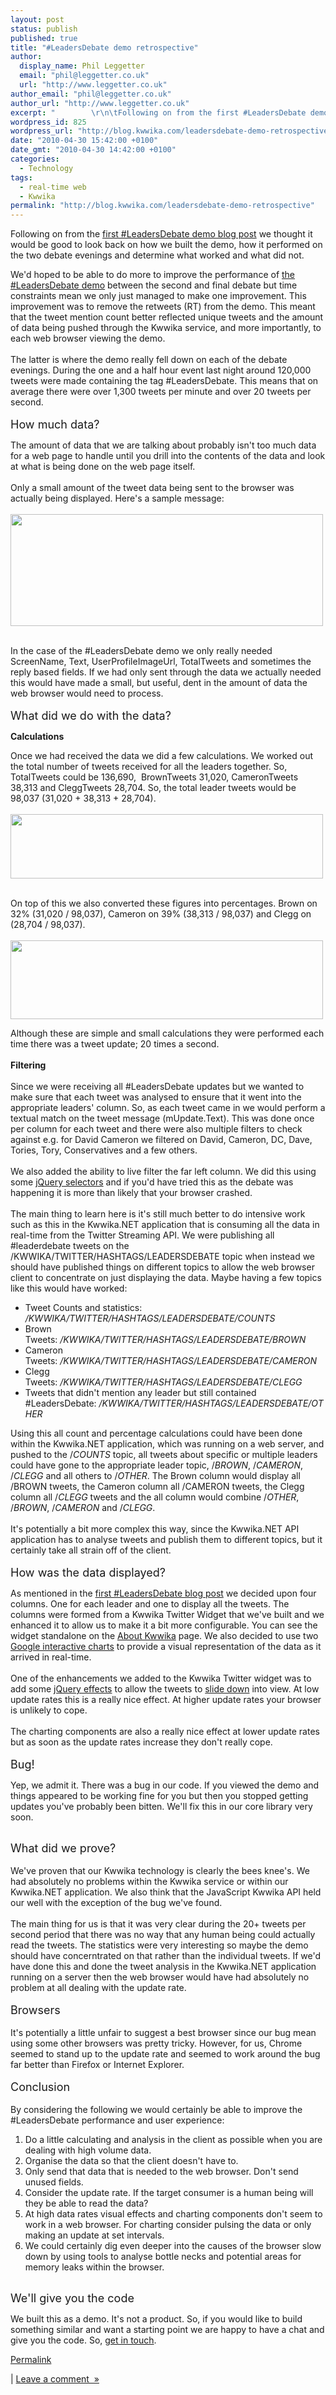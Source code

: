 ```yaml
---
layout: post
status: publish
published: true
title: "#LeadersDebate demo retrospective"
author:
  display_name: Phil Leggetter
  email: "phil@leggetter.co.uk"
  url: "http://www.leggetter.co.uk"
author_email: "phil@leggetter.co.uk"
author_url: "http://www.leggetter.co.uk"
excerpt: "        \r\n\tFollowing on from the first #LeadersDebate demo blog post we thought it would be good to look back on how we built the demo, how it performed on the two debate evenings and determine what worked and what did not.\r\n\_\r\nWe'd hoped to be able to ..."
wordpress_id: 825
wordpress_url: "http://blog.kwwika.com/leadersdebate-demo-retrospective"
date: "2010-04-30 15:42:00 +0100"
date_gmt: "2010-04-30 14:42:00 +0100"
categories:
  - Technology
tags:
  - real-time web
  - Kwwika
permalink: "http://blog.kwwika.com/leadersdebate-demo-retrospective"
---
```


<p>Following on from the <a href="http://blog.kwwika.com/how-did-we-build-that-leadersdebate-demo">first #LeadersDebate demo blog post</a> we thought it would be good to look back on how we built the demo, how it performed on the two debate evenings and determine what worked and what did not.</p>
<p>We'd hoped to be able to do more to improve the performance of <a href="http://kwwika.com/Demos/TwitterRealTimeVisualisation/LeadersDebate">the #LeadersDebate demo</a> between the second and final debate but time constraints mean we only just managed to make one improvement. This improvement was to remove the retweets (RT) from the demo. This meant that the tweet mention count better reflected unique tweets and the amount of data being pushed through the Kwwika service, and more importantly, to each web browser viewing the demo.<br />
 <br />
The latter is where the demo really fell down on each of the debate evenings. During the one and a half hour event last night around 120,000 tweets were made containing the tag #LeadersDebate. This means that on average there were over 1,300 tweets per minute and over 20 tweets per second.<br />
 <a id="more"></a><a id="more-825"></a><br />
<span style="font-size: large;">How much data?</span></p>
<p />
The amount of data that we are talking about probably isn't too much data for a web page to handle until you drill into the contents of the data and look at what is being done on the web page itself.<br />
 <br />
Only a small amount of the tweet data being sent to the browser was actually being displayed. Here's a sample message:<br />
 <br />
<a href='http://posterous.com/getfile/files.posterous.com/kwwika/RH8qHbax35229AVtku7ukOPW6acn9TQOH0D0L0s7NnCd2TMdTkbQTiCMUAbO/Firebug_mUpdate.png.scaled.1000.jpg'><img src="http://posterous.com/getfile/files.posterous.com/kwwika/RN5jpMsKedxkIoCLF7ND7V1FIspvy55jUBiAZDUi4SmFJCRJuzn2qLu2um3V/Firebug_mUpdate.png.scaled.500.jpg" width="500" height="179"/></a></p>
<p> <br />
In the case of the #LeadersDebate demo we only really needed ScreenName, Text, UserProfileImageUrl, TotalTweets and sometimes the reply based fields. If we had only sent through the data we actually needed this would have made a small, but useful, dent in the amount of data the web browser would need to process.<br />
 <br />
<span style="font-size: large;">What did we do with the data?</span></p>
<p />
<strong>Calculations</strong></p>
<p />
Once we had received the data we did a few calculations. We worked out the total number of tweets received for all the leaders together. So, TotalTweets could be 136,690,  BrownTweets 31,020, CameronTweets 38,313 and CleggTweets 28,704. So, the total leader tweets would be 98,037 (31,020 + 38,313 + 28,704).<br />
 <br />
<a href='http://posterous.com/getfile/files.posterous.com/kwwika/ker3ziIybYyH4lU5YYx0oFK3HnOz8yW3ZKH8EAyDwr6DDObVKmcX5i4Nk2Ax/LeadersDebateTotals.png'><img src="http://posterous.com/getfile/files.posterous.com/kwwika/nTliIiJ1cUarDI7jxWKoW7WNkpF5AIOauajkkMxjhs55pHScg1IGPitgSJIq/LeadersDebateTotals.png.scaled.500.jpg" width="500" height="103"/></a></p>
<p> <br />
On top of this we also converted these figures into percentages. Brown on 32% (31,020 / 98,037), Cameron on 39% (38,313 / 98,037) and Clegg on (28,704 / 98,037).<br />
 <br />
<a href='http://posterous.com/getfile/files.posterous.com/kwwika/B7qwYN3kJPu5OJdklIB6AdDWoAgXUlMTe5VO8JMBwjEGMOEJld7hL9lR50zY/leadersPercentage.png'><img src="http://posterous.com/getfile/files.posterous.com/kwwika/yQBiCAin9W96oGefzlnZizoNKuEHS3Ih3t9zCmfSy4gZVKa3I5a1yjg1cA3Y/leadersPercentage.png.scaled.500.jpg" width="500" height="126"/></a></p>
<p>Although these are simple and small calculations they were performed each time there was a tweet update; 20 times a second.<br />
 <br />
<strong>Filtering</strong><br />
 <br />
Since we were receiving all #LeadersDebate updates but we wanted to make sure that each tweet was analysed to ensure that it went into the appropriate leaders' column. So, as each tweet came in we would perform a textual match on the tweet message (mUpdate.Text). This was done once per column for each tweet and there were also multiple filters to check against e.g. for David Cameron we filtered on David, Cameron, DC, Dave, Tories, Tory, Conservatives and a few others.<br />
 <br />
We also added the ability to live filter the far left column. We did this using some <a href="http://api.jquery.com/category/selectors/">jQuery selectors</a> and if you'd have tried this as the debate was happening it is more than likely that your browser crashed.<br />
 <br />
The main thing to learn here is it's still much better to do intensive work such as this in the Kwwika.NET application that is consuming all the data in real-time from the Twitter Streaming API. We were publishing all #leaderdebate tweets on the /KWWIKA/TWITTER/HASHTAGS/LEADERSDEBATE topic when instead we should have published things on different topics to allow the web browser client to concentrate on just displaying the data. Maybe having a few topics like this would have worked:</p>
<ul>
<li>Tweet Counts and statistics: <em>/KWWIKA/TWITTER/HASHTAGS/LEADERSDEBATE/COUNTS</em> </li>
<li>Brown Tweets: <em>/KWWIKA/TWITTER/HASHTAGS/LEADERSDEBATE/BROWN</em> </li>
<li>Cameron Tweets: <em>/KWWIKA/TWITTER/HASHTAGS/LEADERSDEBATE/CAMERON</em> </li>
<li>Clegg Tweets: <em>/KWWIKA/TWITTER/HASHTAGS/LEADERSDEBATE/CLEGG</em> </li>
<li>Tweets that didn't mention any leader but still contained #LeadersDebate: <em>/KWWIKA/TWITTER/HASHTAGS/LEADERSDEBATE/OTHER</em> </li>
</ul>
<p>Using this all count and percentage calculations could have been done within the Kwwika.NET application, which was running on a web server, and pushed to the /<em>COUNTS </em>topic, all tweets about specific or multiple leaders could have gone to the appropriate leader topic, /<em>BROWN</em>, /<em>CAMERON</em>, /<em>CLEGG</em> and all others to /<em>OTHER</em>. The Brown column would display all /BROWN tweets, the Cameron column all /CAMERON tweets, the Clegg column all /<em>CLEGG </em>tweets and the all column would combine /<em>OTHER</em>, /<em>BROWN</em>, /<em>CAMERON</em> and /<em>CLEGG</em>.<br />
 <br />
It's potentially a bit more complex this way, since the Kwwika.NET API application has to analyse tweets and publish them to different topics, but it certainly take all strain off of the client.<br />
 <br />
<span style="font-size: large;">How was the data displayed?</span></p>
<p />
As mentioned in the <a href="http://blog.kwwika.com/how-did-we-build-that-leadersdebate-demo">first #LeadersDebate blog post</a> we decided upon four columns. One for each leader and one to display all the tweets. The columns were formed from a Kwwika Twitter Widget that we've built and we enhanced it to allow us to make it a bit more configurable. You can see the widget standalone on the <a href="http://kwwika.com/About">About Kwwika</a> page. We also decided to use two <a href="http://code.google.com/apis/visualization/documentation/gallery.html">Google interactive charts</a> to provide a visual representation of the data as it arrived in real-time.<br />
 <br />
One of the enhancements we added to the Kwwika Twitter widget was to add some <a href="http://api.jquery.com/category/effects/">jQuery effects</a> to allow the tweets to <a href="http://api.jquery.com/slideDown/">slide down</a> into view. At low update rates this is a really nice effect. At higher update rates your browser is unlikely to cope.<br />
 <br />
The charting components are also a really nice effect at lower update rates but as soon as the update rates increase they don't really cope.<br />
 <br />
<span style="font-size: large;">Bug!</span></p>
<p />
Yep, we admit it. There was a bug in our code. If you viewed the demo and things appeared to be working fine for you but then you stopped getting updates you've probably been bitten. We'll fix this in our core library very soon.<br />
 </p>
<p><span style="font-size: large;">What did we prove?</span><br />
 <br />
We've proven that our Kwwika technology is clearly the bees knee's. We had absolutely no problems within the Kwwika service or within our Kwwika.NET application. We also think that the JavaScript Kwwika API held our well with the exception of the bug we've found.<br />
 <br />
The main thing for us is that it was very clear during the 20+ tweets per second period that there was no way that any human being could actually read the tweets. The statistics were very interesting so maybe the demo should have concerntrated on that rather than the individual tweets. If we'd have done this and done the tweet analysis in the Kwwika.NET application running on a server then the web browser would have had absolutely no problem at all dealing with the update rate.<br />
 <br />
<span style="font-size: large;">Browsers</span><br />
 <br />
It's potentially a little unfair to suggest a best browser since our bug mean using some other browsers was pretty tricky. However, for us, Chrome seemed to stand up to the update rate and seemed to work around the bug far better than Firefox or Internet Explorer.<br />
 <br />
<span style="font-size: large;">Conclusion</span><br />
 <br />
By considering the following we would certainly be able to improve the #LeadersDebate performance and user experience:</p>
<ol>
<li>Do a little calculating and analysis in the client as possible when you are dealing with high volume data.</li>
<li>Organise the data so that the client doesn't have to.</li>
<li>Only send that data that is needed to the web browser. Don't send unused fields.</li>
<li>Consider the update rate. If the target consumer is a human being will they be able to read the data?</li>
<li>At high data rates visual effects and charting components don't seem to work in a web browser. For charting consider pulsing the data or only making an update at set intervals.</li>
<li>We could certainly dig even deeper into the causes of the browser slow down by using tools to analyse bottle necks and potential areas for memory leaks within the browser.</li>
</ol>
<p> <br />
<span style="font-size: large;">We'll give you the code</span></p>
<p />
<p>
We built this as a demo. It's not a product. So, if you would like to build something similar and want a starting point we are happy to have a chat and give you the code. So, <a href="http://kwwika.com/Contact">get in touch</a>.</p>
<p><a href="http://blog.kwwika.com/leadersdebate-demo-retrospective">Permalink</a> </p>
<p>	| <a href="http://blog.kwwika.com/leadersdebate-demo-retrospective#comment">Leave a comment&nbsp;&nbsp;&raquo;</a></p>

